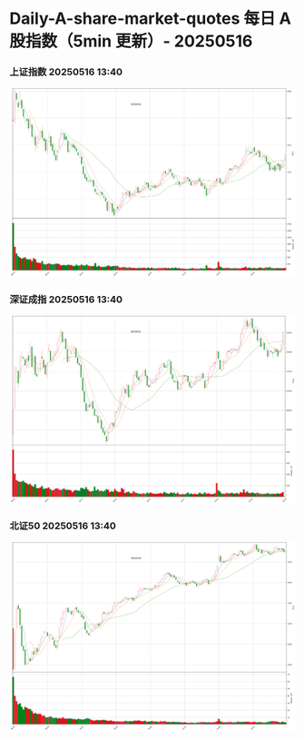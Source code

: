 
# Daily-A-share-market-quotes 每日 A 股指数（5min 更新）- 20250516

### 上证指数 20250516 13:40
![](./fig/2025/5/20250516-sh000001.png)

### 深证成指 20250516 13:40
![](./fig/2025/5/20250516-sz399001.png)

### 北证50 20250516 13:40
![](./fig/2025/5/20250516-bj899050.png)
